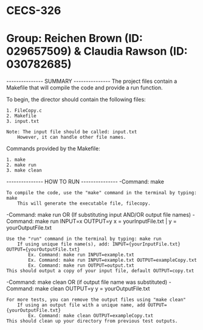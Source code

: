 # CECS-326
# Group: Reichen Brown (ID: 029657509) & Claudia Rawson (ID: 030782685)

--------------- SUMMARY ---------------
The project files contain a Makefile that will compile the code and provide a run function.

To begin, the director should contain the following files:

    1. FileCopy.c
    2. Makefile
    3. input.txt

    Note: The input file should be called: input.txt
        However, it can handle other file names.

Commands provided by the Makefile:

    1. make
    2. make run
    3. make clean

--------------- HOW TO RUN ---------------
-Command: make

    To compile the code, use the "make" command in the terminal by typing: make
        This will generate the executable file, filecopy.

-Command: make run
OR (If substituting input AND/OR output file names)
-Command: make run INPUT=x OUTPUT=y
    x = yourInputFile.txt | y = yourOutputFile.txt

    Use the "run" command in the terminal by typing: make run
        If using unique file name(s), add: INPUT={yourInputFile.txt} OUTPUT={yourOutputFile.txt} 
            Ex. Command: make run INPUT=example.txt
            Ex. Command: make run INPUT=example.txt OUTPUT=exampleCopy.txt
            Ex. Command: make run OUTPUT=output.txt
    This should output a copy of your input file, default OUTPUT=copy.txt

-Command: make clean
OR (if output file name was substituted)
-Command: make clean OUTPUT=y
    y = yourOutputFile.txt

    For more tests, you can remove the output files using "make clean"
        If using an output file with a unique name, add OUTPUT={yourOutputFile.txt}
            Ex. Command: make clean OUTPUT=exampleCopy.txt
    This should clean up your directory from previous test outputs.